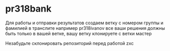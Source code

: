 # pr318bank

Для работы и отправки результатов создаем ветку с номером группы и фамилией в транслите например pr318ivanov все ваши решения должны быть только в вашей ветке, вашу ветку клонируете с ветки мастер

Незабудьте склонировать репозиторий перед работой
zxc